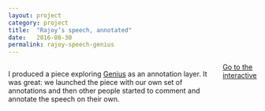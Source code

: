 ```yaml
---
layout: project
category: project
title:  "Rajoy’s speech, annotated"
date:   2016-08-30
permalink: rajoy-speech-genius
---
```

<div class="row">
    <div class="eight columns projectIntro mb1">
        <p>I produced a piece exploring <a href="http://genius.com">Genius</a> as an annotation layer. It was great: we launched the piece with our own set of annotations and then other people started to comment and annotate the speech on their own.</p>
        <a class="button btn-primary" href="https://politibot.es/interactivo/discurso-investidura-rajoy-anotado/">Go to the interactive</a>
    </div>
</div>

<div class="row m-b-4">
    <div class="twelve columns">
        <img class="img-responsive img-shadow b-lazy m-t-2"  src="data:image/gif;base64,R0lGODlhAQABAAAAACH5BAEKAAEALAAAAAABAAEAAAICTAEAOw==" data-src="/images/projects/genius_1.png" />
    </div>
</div>
